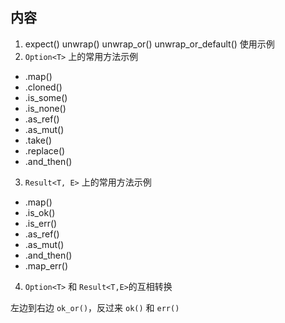 ## 内容

1. expect() unwrap() unwrap_or() unwrap_or_default() 使用示例
2. `Option<T>` 上的常用方法示例

- .map()
- .cloned()
- .is_some()
- .is_none()
- .as_ref()
- .as_mut()
- .take()
- .replace()
- .and_then()

3. `Result<T, E>` 上的常用方法示例

- .map()
- .is_ok()
- .is_err()
- .as_ref()
- .as_mut()
- .and_then()
- .map_err()

4. `Option<T>` 和 `Result<T,E>`的互相转换

左边到右边  `ok_or()`，反过来 `ok()` 和 `err()`